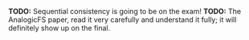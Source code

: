 **TODO:** Sequential consistency is going to be on the exam!
**TODO:** The AnalogicFS paper, read it very carefully and understand it fully; it will definitely show up on the final.
